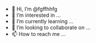 - 👋 Hi, I’m @fgffhhfg
- 👀 I’m interested in ...
- 🌱 I’m currently learning ...
- 💞️ I’m looking to collaborate on ...
- 📫 How to reach me ...

<!---
fgffhhfg/fgffhhfg is a ✨ special ✨ repository because its `README.md` (this file) appears ggon your GitHub profile.
You can click the Preview link to take a look at your changes.
--->
